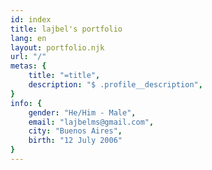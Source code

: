 ```yaml
---
id: index
title: lajbel's portfolio
lang: en
layout: portfolio.njk
url: "/"
metas: {
    title: "=title",
    description: "$ .profile__description",
}
info: {
    gender: "He/Him - Male",
    email: "lajbelms@gmail.com",
    city: "Buenos Aires",
    birth: "12 July 2006"
}
---
```


